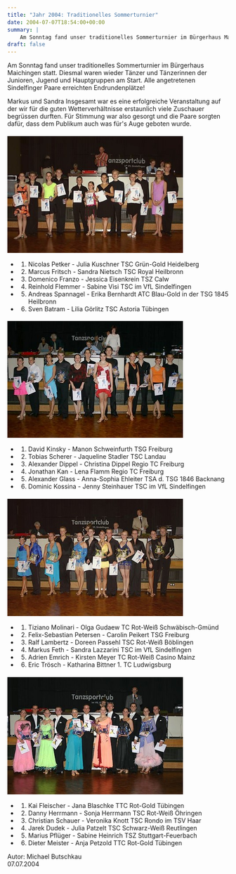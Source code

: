 ```yaml
---
title: "Jahr 2004: Traditionelles Sommerturnier"
date: 2004-07-07T18:54:00+00:00
summary: |
    Am Sonntag fand unser traditionelles Sommerturnier im Bürgerhaus Maichingen statt. Diesmal waren wieder Tänzer und Tänzerinnen der Junioren, Jugend und Hauptgruppen am Start. Alle angetretenen Sindelfinger Paare erreichten Endrundenplätze!
draft: false
---
```


Am Sonntag fand unser traditionelles Sommerturnier im Bürgerhaus Maichingen statt. Diesmal waren wieder Tänzer und Tänzerinnen der Junioren, Jugend und Hauptgruppen am Start. Alle angetretenen Sindelfinger Paare erreichten Endrundenplätze!

Markus und Sandra Insgesamt war es eine erfolgreiche Veranstaltung auf der wir für die guten Wetterverhältnisse erstaunlich viele Zuschauer begrüssen durften. Für Stimmung war also gesorgt und die Paare sorgten dafür, dass dem Publikum auch was für's Auge geboten wurde.

#### 

![bild](040707_jIID.jpg)

- 1. Nicolas Petker - Julia Kuschner TSC Grün-Gold Heidelberg
- 2. Marcus Fritsch - Sandra Nietsch TSC Royal Heilbronn
- 3. Domenico Franzo - Jessica Eisenkrein TSZ Calw
- 4. Reinhold Flemmer - Sabine Visi TSC im VfL Sindelfingen
- 5. Andreas Spannagel - Erika Bernhardt ATC Blau-Gold in der TSG 1845 Heilbronn
- 6. Sven Batram - Lilia Görlitz TSC Astoria Tübingen


#### 

![bild](040707_jD.jpg)

- 1. David Kinsky - Manon Schweinfurth TSG Freiburg
- 2. Tobias Scherer - Jaqueline Stadler TSC Landau
- 3. Alexander Dippel - Christina Dippel Regio TC Freiburg
- 4. Jonathan Kan - Lena Flamm Regio TC Freiburg
- 5. Alexander Glass - Anna-Sophia Ehleiter TSA d. TSG 1846 Backnang
- 6. Dominic Kossina - Jenny Steinhauer TSC im VfL Sindelfingen


#### 

![bild](040707_HC.jpg)

- 1. Tiziano Molinari - Olga Gudaew TC Rot-Weiß Schwäbisch-Gmünd
- 2. Felix-Sebastian Petersen - Carolin Peikert TSG Freiburg
- 3. Ralf Lambertz - Doreen Passehl TSC Rot-Weiß Böblingen
- 4. Markus Feth - Sandra Lazzarini TSC im VfL Sindelfingen
- 5. Adrien Emrich - Kirsten Meyer TC Rot-Weiß Casino Mainz
- 6. Eric Trösch - Katharina Bittner 1. TC Ludwigsburg


#### 

![bild](040707_HA.jpg)

- 1. Kai Fleischer - Jana Blaschke TTC Rot-Gold Tübingen
- 2. Danny Herrmann - Sonja Herrmann TSC Rot-Weiß Öhringen
- 3. Christian Schauer - Veronika Knott TSC Rondo im TSV Haar
- 4. Jarek Dudek - Julia Patzelt TSC Schwarz-Weiß Reutlingen
- 5. Marius Pflüger - Sabine Heinrich TSZ Stuttgart-Feuerbach
- 6. Dieter Meister - Anja Petzold TTC Rot-Gold Tübingen


Autor: Michael Butschkau  
 07.07.2004


